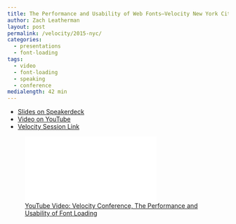 ```yaml
---
title: The Performance and Usability of Web Fonts—Velocity New York City
author: Zach Leatherman
layout: post
permalink: /velocity/2015-nyc/
categories:
  - presentations
  - font-loading
tags:
  - video
  - font-loading
  - speaking
  - conference
medialength: 42 min
---
```


* [Slides on Speakerdeck](https://speakerdeck.com/zachleat/the-performance-and-usability-of-font-loading-velocity-nyc-2015)
* [Video on YouTube](https://www.youtube.com/watch?v=8XSRgKIuUqo)
* [Velocity Session Link](http://velocityconf.com/devops-web-performance-ny-2015/public/schedule/detail/46234)

<figure>
	<div class="fluid-width-video-wrapper"><iframe src="//www.youtube.com/embed/8XSRgKIuUqo" frameborder="0" webkitallowfullscreen mozallowfullscreen allowfullscreen></iframe></div>
	<figcaption><a href="https://www.youtube.com/watch?v=8XSRgKIuUqo">YouTube Video: Velocity Conference, The Performance and Usability of Font Loading</a></figcaption>
</figure>
